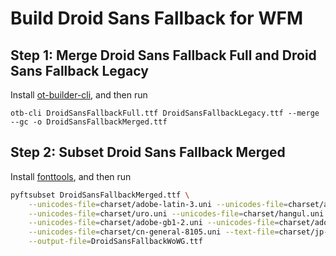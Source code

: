 # Build Droid Sans Fallback for WFM

## Step 1: Merge Droid Sans Fallback Full and Droid Sans Fallback Legacy

Install [ot-builder-cli](https://www.npmjs.com/package/ot-builder-cli), and then run

```
otb-cli DroidSansFallbackFull.ttf DroidSansFallbackLegacy.ttf --merge --gc -o DroidSansFallbackMerged.ttf
```

## Step 2: Subset Droid Sans Fallback Merged

Install [fonttools](https://pypi.org/project/fonttools/), and then run

```bash
pyftsubset DroidSansFallbackMerged.ttf \
    --unicodes-file=charset/adobe-latin-3.uni --unicodes-file=charset/adobe-cyrillic-1.uni --unicodes-file=charset/adobe-greek-1.uni \
    --unicodes-file=charset/uro.uni --unicodes-file=charset/hangul.uni \
    --unicodes-file=charset/adobe-gb1-2.uni --unicodes-file=charset/adobe-cns1-0.uni --unicodes-file=charset/adobe-japan1-2.uni --unicodes-file=charset/adobe-korea1-1.uni \
    --unicodes-file=charset/cn-general-8105.uni --text-file=charset/jp-freq-2136.txt --text-file=charset/jp-name-863.txt \
    --output-file=DroidSansFallbackWoWG.ttf
```
